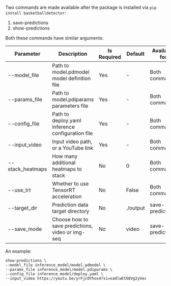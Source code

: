 Two commands are made available after the package is installed via `pip install basketballdetector`:
1. save-predictions
2. show-predictions

Both these commands have similar arguments:

| Parameter        | Description                                      | Is Required | Default  | Available for    |
|------------------|--------------------------------------------------|-------------|----------|------------------|
| --model_file     | Path to model.pdmodel model definition file      | Yes         | -        | Both commands    |
| --params_file    | Path to model.pdiparams parameters file          | Yes         | -        | Both commands    |
| --config_file    | Path to deploy.yaml inference configuration file | Yes         | -        | Both commands    |
| --input_video    | Input video path, or a YouTube link              | Yes         | -        | Both commands    |
| --stack_heatmaps | How many additional heatmaps to stack            | No          | 0        | Both commands    |
| --use_trt        | Whether to use TensorRT acceleration             | No          | False    | Both commands    |
| --target_dir     | Prediction data target directory                 | No          | ./output | save-predictions |
| --save_mode      | Choose how to save predictions, video or img-seq | No          | video    | save-predictions |

An example:
```shell
show-predictions \
--model_file inference_model/model.pdmodel \
--params_file inference_model/model.pdiparams \
--config_file inference_model/deploy.yaml \
--input_video https://youtu.be/yrFjc0Yhos4?si=xadlwEt68Vg2yVec
```
